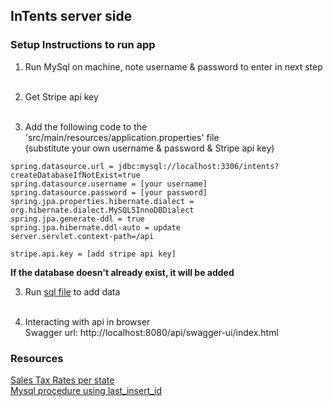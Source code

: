 ## InTents server side

### Setup Instructions to run app

1) Run MySql on machine, note username & password to enter in next step<br /><br />

2) Get Stripe api key<br /><br />

3) Add the following code to the  'src/main/resources/application.properties' file <br />(substitute your own username & password & Stripe api key)
```
spring.datasource.url = jdbc:mysql://localhost:3306/intents?createDatabaseIfNotExist=true
spring.datasource.username = [your username]
spring.datasource.password = [your password]
spring.jpa.properties.hibernate.dialect = org.hibernate.dialect.MySQL5InnoDBDialect
spring.jpa.generate-ddl = true
spring.jpa.hibernate.ddl-auto = update
server.servlet.context-path=/api

stripe.api.key = [add stripe api key]
```
**If the database doesn't already exist, it will be added**<br />

3) Run [sql file](/src/main/resources/products.sql) to add data<br /><br />

4) Interacting with api in browser<br />
   Swagger url: http://localhost:8080/api/swagger-ui/index.html

### Resources
[Sales Tax Rates per state](https://files.taxfoundation.org/20210106094117/State-and-Local-Sales-Tax-Rates-2021.pdf)
<br />
[Mysql procedure using last_insert_id](https://www.mysqltutorial.org/mysql-last_insert_id.aspx)